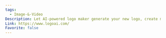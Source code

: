 ```yaml
---
tags:
  - Image-&-Video
Description: Let AI-powered logo maker generate your new logo, create matching stationery, and design a brand you love.
Link: https://www.logoai.com/
Favorite: false
---
```

